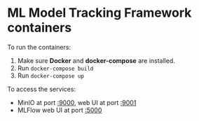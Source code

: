 # ML Model Tracking Framework containers

To run the containers:

1. Make sure **Docker** and **docker-compose** are installed.
2. Run `docker-compose build`
3. Run `docker-compose up`

To access the services:

- MinIO at port [:9000](http://127.0.0.1:9000), web UI at port [:9001](http://127.0.0.1:9001)
- MLFlow web UI at port [:5000](http://127.0.0.1:5000)
